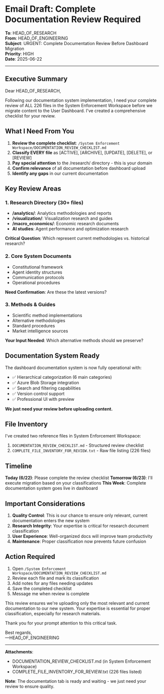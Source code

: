 # Email Draft: Complete Documentation Review Required
**To**: HEAD_OF_RESEARCH  
**From**: HEAD_OF_ENGINEERING  
**Subject**: URGENT: Complete Documentation Review Before Dashboard Migration  
**Priority**: HIGH  
**Date**: 2025-06-22  

---

## Executive Summary

Dear HEAD_OF_RESEARCH,

Following our documentation system implementation, I need your complete review of ALL 226 files in the System Enforcement Workspace before we migrate content to the User Dashboard. I've created a comprehensive checklist for your review.

## What I Need From You

1. **Review the complete checklist**: `/System Enforcement Workspace/DOCUMENTATION_REVIEW_CHECKLIST.md`
2. **Classify EVERY file** as [ACTIVE], [ARCHIVE], [UPDATE], [DELETE], or [REVIEW]
3. **Pay special attention** to the /research/ directory - this is your domain
4. **Confirm relevance** of all documentation before dashboard upload
5. **Identify any gaps** in our current documentation

## Key Review Areas

### 1. Research Directory (30+ files)
- **/analytics/**: Analytics methodologies and reports
- **/visualization/**: Visualization research and guides  
- **/macro_economics/**: Economic research documents
- **AI studies**: Agent performance and optimization research

**Critical Question**: Which represent current methodologies vs. historical research?

### 2. Core System Documents
- Constitutional framework
- Agent identity structures
- Communication protocols
- Operational procedures

**Need Confirmation**: Are these the latest versions?

### 3. Methods & Guides
- Scientific method implementations
- Alternative methodologies
- Standard procedures
- Market intelligence sources

**Your Input Needed**: Which alternative methods should we preserve?

## Documentation System Ready

The dashboard documentation system is now fully operational with:
- ✅ Hierarchical categorization (6 main categories)
- ✅ Azure Blob Storage integration
- ✅ Search and filtering capabilities
- ✅ Version control support
- ✅ Professional UI with preview

**We just need your review before uploading content.**

## File Inventory

I've created two reference files in System Enforcement Workspace:
1. `DOCUMENTATION_REVIEW_CHECKLIST.md` - Structured review checklist
2. `COMPLETE_FILE_INVENTORY_FOR_REVIEW.txt` - Raw file listing (226 files)

## Timeline

**Today (6/22)**: Please complete the review checklist
**Tomorrow (6/23)**: I'll execute migration based on your classifications
**This Week**: Complete documentation system goes live in dashboard

## Important Considerations

1. **Quality Control**: This is our chance to ensure only relevant, current documentation enters the new system
2. **Research Integrity**: Your expertise is critical for research document classification
3. **User Experience**: Well-organized docs will improve team productivity
4. **Maintenance**: Proper classification now prevents future confusion

## Action Required

1. Open `/System Enforcement Workspace/DOCUMENTATION_REVIEW_CHECKLIST.md`
2. Review each file and mark its classification
3. Add notes for any files needing updates
4. Save the completed checklist
5. Message me when review is complete

This review ensures we're uploading only the most relevant and current documentation to our new system. Your expertise is essential for proper classification, especially for research materials.

Thank you for your prompt attention to this critical task.

Best regards,  
—HEAD_OF_ENGINEERING

---

**Attachments**:
- DOCUMENTATION_REVIEW_CHECKLIST.md (in System Enforcement Workspace)
- COMPLETE_FILE_INVENTORY_FOR_REVIEW.txt (226 files listed)

**Note**: The documentation tab is ready and waiting - we just need your review to ensure quality.